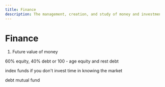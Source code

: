 ```yaml
---
title: Finance
description: The management, creation, and study of money and investments.
---
```


# Finance

1. Future value of money

60% equity, 40% debt or 100 - age equity and rest debt

index funds if you don't invest time in knowing the market

debt mutual fund
